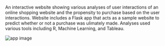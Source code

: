An interactive website showing various analyses of user interactions of an online shopping website and the propensity to purchase based on the user interactions.  Website includes a Flask app that acts as a sample website to predict whether or not a purchase was ulimately made.  Analyses used various tools including R, Machine Learning, and Tableau.

![app image](https://github.com/carlymckelvy/Online_Shopping/blob/main/static/images/Screenshot%20(142).pngraw=true)
